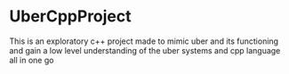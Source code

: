 # UberCppProject
This is an exploratory c++ project made to mimic uber and its functioning and gain a low level understanding of the uber systems and cpp language all in one go
